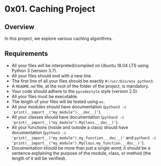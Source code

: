 # 0x01. Caching Project

## Overview
In this project, we explore various caching algorithms.

## Requirements

- All your files will be interpreted/compiled on Ubuntu 18.04 LTS using Python 3 (version 3.7).
- All your files should end with a new line.
- The first line of all your files should be exactly `#!/usr/bin/env python3`.
- A `README.md` file, at the root of the folder of the project, is mandatory.
- Your code should adhere to the `pycodestyle` style (version 2.5).
- All your files must be executable.
- The length of your files will be tested using `wc`.
- All your modules should have documentation (`python3 -c 'print(__import__("my_module").__doc__)'`).
- All your classes should have documentation (`python3 -c 'print(__import__("my_module").MyClass.__doc__)'`).
- All your functions (inside and outside a class) should have documentation (`python3 -c 'print(__import__("my_module").my_function.__doc__)'` and `python3 -c 'print(__import__("my_module").MyClass.my_function.__doc__)'`).
- Documentation should be more than just a single word; it should be a sentence explaining the purpose of the module, class, or method (the length of it will be verified).

